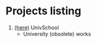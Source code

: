 # Projects listing
1. [(here)](https://github.com/UnivSchool) UnivSchool
   + University (obsolete) works
